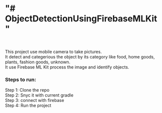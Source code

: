 <H1> "# ObjectDetectionUsingFirebaseMLKit" </H1> </br>

This project use mobile camera to take pictures. </br>
It detect and categerious the object by its category like food, home goods, plants, fashion goods, unknown. </br>
It use Firebase ML Kit process the image and identify objects. </br>

<h3>Steps to run: </h3>
Step 1: Clone the repo </br>
Step 2: Snyc it with current gradle </br>
Step 3: connect with firebase </br>
Step 4: Run the project </br>
